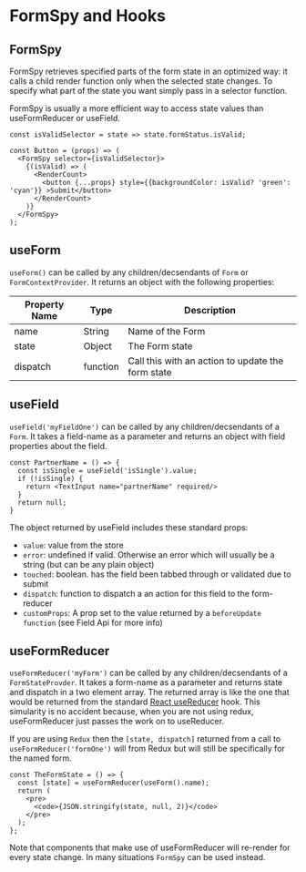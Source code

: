 # FormSpy and Hooks

## FormSpy
FormSpy retrieves specified parts of the form state in an optimized way: it calls a child render function only when the selected state changes. To specify what part of the state you want simply pass in a selector function.

FormSpy is usually a more efficient way to access state values than useFormReducer or useField.

```
const isValidSelector = state => state.formStatus.isValid;

const Button = (props) => (
  <FormSpy selector={isValidSelector}>
    {(isValid) => (
      <RenderCount>
        <button {...props} style={{backgroundColor: isValid? 'green': 'cyan'}} >Submit</button>
      </RenderCount>
    )}
  </FormSpy>
);
```

## useForm
`useForm()` can be called by any children/decsendants of `Form` or `FormContextProvider`. It returns an object with the following properties: 

| Property Name   | Type     | Description                                                              |
|-----------------|----------|--------------------------------------------------------------------------|
| name            | String   | Name of the Form                                                        |
| state           | Object   | The Form state                                                        |
| dispatch        | function | Call this with an action to update the form state                                                        |


## useField
`useField('myFieldOne')` can be called by any children/decsendants of a `Form`. It takes a field-name as a parameter and returns an object with field properties about the field.
```
const PartnerName = () => {
  const isSingle = useField('isSingle').value;
  if (!isSingle) {
    return <TextInput name="partnerName" required/>
  }
  return null;
}
```
The  object returned by useField includes these standard props: 
* `value`: value from the store
* `error`: undefined if valid. Otherwise an error which will usually be a string (but can be any plain object)
* `touched`: boolean. has the field been tabbed through or validated due to submit 
* `dispatch`: function to dispatch a an action for this field to the form-reducer
* `customProps`: A prop set to the value returned by a `beforeUpdate function` (see Field Api for more info)


## useFormReducer
`useFormReducer('myForm')` can be called by any children/decsendants of a `FormStateProvder`. It takes a form-name as a parameter and returns state and dispatch in a two element array. The returned array is like the one that would be returned from the standard [React useReducer](https://reactjs.org/docs/hooks-reference.html#usereducer) hook. This simularity is no accident because, when you are not using redux, useFormReducer just passes the work on to useReducer.

If you are using `Redux` then the `[state, dispatch]` returned from a call to `useFormReducer('formOne')` will from Redux but will still be specifically for the named form.
```
const TheFormState = () => {
  const [state] = useFormReducer(useForm().name);
  return (
    <pre>
      <code>{JSON.stringify(state, null, 2)}</code>
    </pre>
  );
};
```
Note that components that make use of useFormReducer will re-render for every state change. In many situations `FormSpy` can be used instead.
